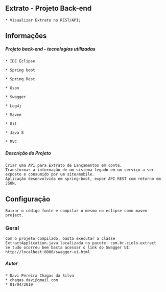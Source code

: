 ## Extrato - Projeto Back-end

	* Visualizar Extrato no REST/API;

## Informações

##### Projeto back-end - tecnologias utilizadas
	
  	* IDE Eclipse
  
  	* Spring boot
  
  	* Spring Rest
  
  	* Gson
  
  	* Swagger
  
 	* Log4j
  
  	* Maven
  
	* Git
  
	* Java 8
  
	* MVC
	
##### Descrição do Projeto
	Criar uma API para Extrato de Lançamentos em conta.
	Transformar a informação de um sistema legado em um serviço a ser exposto e consumido por um site/mobile.
  	Aplicação desenvolvida em spring-boot, expor API REST com retorno em JSON.
	

## Configuração
  	Baixar o código fonte e compilar o mesmo no eclipse como maven project.

### Geral

	Com o projeto compilado, basta executar a classe ExtractApplication.java localizada no pacote: com.br.cielo.extract
	Se tudo ocorreu bem basta acessar o link do Swagger UI: http://localhost:8080/swagger-ui.html

##### Autor

	* Davi Pereira Chagas da Silva
	* chagas.davi@gmail.com
	* 01/04/2019
